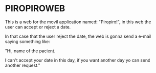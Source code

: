 # PIROPIROWEB
This is a web for the movil application named: "Piropiro!", in this web the user can accept or reject a date. 

In that case that the user reject the date, the web is gonna send a e-mail saying something like: 

"Hi, name of the pacient.

I can't accept your date in this day, if you want another day yo can send another request."
